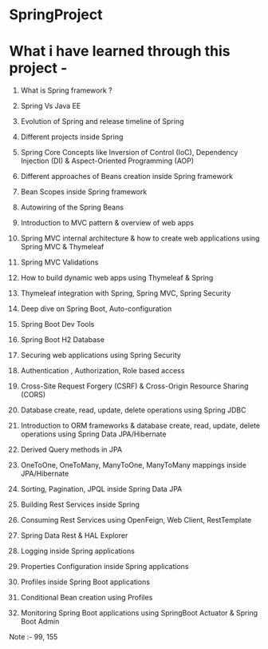 # SpringProject

# What i have learned through this project -

1. What is Spring framework ?

2. Spring Vs Java EE

3. Evolution of Spring and release timeline of Spring

4. Different projects inside Spring

5. Spring Core Concepts like Inversion of Control (IoC), Dependency Injection (DI) & Aspect-Oriented Programming (AOP)

6. Different approaches of Beans creation inside Spring framework

7. Bean Scopes inside Spring framework

8. Autowiring of the Spring Beans

9. Introduction to MVC pattern & overview of web apps

10. Spring MVC internal architecture & how to create web applications using Spring MVC & Thymeleaf

11. Spring MVC Validations

12. How to build dynamic web apps using Thymeleaf & Spring

13. Thymeleaf integration with Spring, Spring MVC, Spring Security

14. Deep dive on Spring Boot, Auto-configuration

15. Spring Boot Dev Tools

16. Spring Boot H2 Database

17. Securing web applications using Spring Security

18. Authentication , Authorization, Role based access

19. Cross-Site Request Forgery (CSRF) & Cross-Origin Resource Sharing (CORS)

20. Database create, read, update, delete operations using Spring JDBC

21. Introduction to ORM frameworks & database create, read, update, delete operations using Spring Data JPA/Hibernate

22. Derived Query methods in JPA

23. OneToOne, OneToMany, ManyToOne, ManyToMany mappings inside JPA/Hibernate

24. Sorting, Pagination, JPQL inside Spring Data JPA

25. Building Rest Services inside Spring

26. Consuming Rest Services using OpenFeign, Web Client, RestTemplate

27. Spring Data Rest & HAL Explorer

28. Logging inside Spring applications

29. Properties Configuration inside Spring applications

30. Profiles inside Spring Boot applications

31. Conditional Bean creation using Profiles

32. Monitoring Spring Boot applications using SpringBoot Actuator & Spring Boot Admin


Note :- 99, 155
